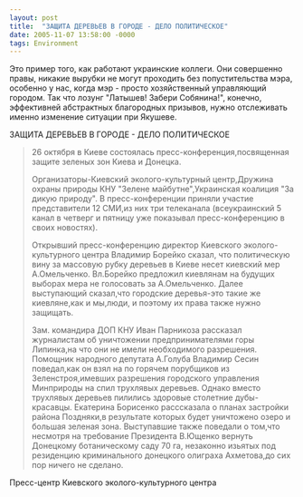 ```yaml
---
layout: post
title:  "ЗАЩИТА ДЕРЕВЬЕВ В ГОРОДЕ - ДЕЛО ПОЛИТИЧЕСКОЕ"
date: 2005-11-07 13:58:00 -0000
tags: Environment
---
```


Это пример того, как работают украинские коллеги. Они совершенно правы, никакие вырубки не могут проходить без попустительства мэра, особенно у нас, когда мэр - просто хозяйственный управляющий городом. Так что лозунг "Латышев! Забери Собянина!", конечно, эффективней абстрактных благородных призывов, нужно отслеживать именно изменение ситуации при Якушеве.

ЗАЩИТА ДЕРЕВЬЕВ В ГОРОДЕ - ДЕЛО ПОЛИТИЧЕСКОЕ

> 26  октября  в  Киеве  состоялась пресс-конференция,посвященная защите зеленых  зон Киева и Донецка. 
> 
> Организаторы-Киевский эколого-культурный центр,Дружина охраны природы КНУ "Зелене майбутне",Украинская коалиция "За  дикую природу". В пресс-конференции приняли участие представители 12  СМИ,из  них  три  телеканала  (всеукраинский  5  канал в четверг и пятницу уже показывал пресс-конференцию в своих новостях).
> 
> Открывший  пресс-конференцию  директор  Киевского  эколого-культурного центра  Владимир  Борейко  сказал,  что  политическую вину за массовую рубку  деревьев  в  Киеве  несет киевский мер А.Омельченко. Вл.Борейко предложил   киевлянам   на  будущих  выборах  мера  не  голосовать  за А.Омельченко. Далее выступающий сказал,что городские деревья-это такие же киевляне,как и мы,люди, и поэтому их права также нужно защищать.
> 
> Зам.  командира  ДОП  КНУ  Иван  Парникоза  рассказал  журналистам  об уничтожении   предпринимателями  горы  Липинка,на  что  они  не  имели необходимого разрешения. Помощник народного депутата А.Голуба Владимир Сесин    поведал,как   он   взял   на   по   горячем   порубщиков   из Зеленстроя,имевших разрешения городского управления Минприроды на спил трухлявых деревьев. Однако вместо трухлявых деревьев пилились здоровые столетние  дубы-красавцы.  Екатерина  Борисенко  расссказала  о планах застройки  района Поздняки,в результате которых будет уничтожено озеро и  большая зеленая зона. Выступавшие также поведали о том,что несмотря на требование Президента В.Ющенко вернуть Донецкому ботаническому саду 70  га,  незаконно  изьятых  под  резиденцию  криминального  донецкого олиграха Ахметова,до сих пор ничего не сделано.
 
Пресс-центр Киевского эколого-культурного центра
